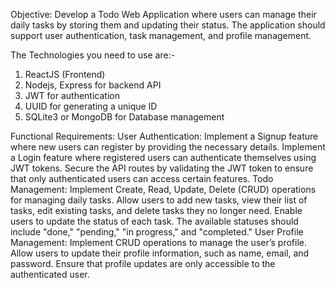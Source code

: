 Objective:
Develop a Todo Web Application where users can manage their daily tasks by storing them and updating their status. The application should support user authentication, task management, and profile management.

The Technologies you need to use are:-
1. ReactJS (Frontend)
2. Nodejs, Express for backend API
3. JWT for authentication
4. UUID for generating a unique ID
5. SQLite3 or MongoDB for Database management

Functional Requirements:
User Authentication:
Implement a Signup feature where new users can register by providing the necessary details.
Implement a Login feature where registered users can authenticate themselves using JWT tokens.
Secure the API routes by validating the JWT token to ensure that only authenticated users can access certain features.
Todo Management:
Implement Create, Read, Update, Delete (CRUD) operations for managing daily tasks.
Allow users to add new tasks, view their list of tasks, edit existing tasks, and delete tasks they no longer need.
Enable users to update the status of each task. The available statuses should include "done," "pending," "in progress," and "completed."
User Profile Management:
Implement CRUD operations to manage the user’s profile.
Allow users to update their profile information, such as name, email, and password.
Ensure that profile updates are only accessible to the authenticated user.

